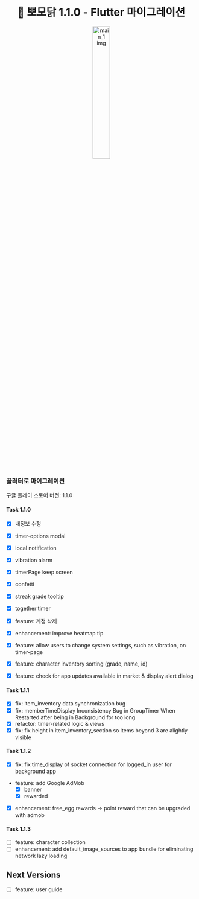 <h1 align= "center">🐥 뽀모닭 1.1.0 - Flutter 마이그레이션</h1>
<p align="center" width="100%">
<img src="https://d2quahb2ygxiv.cloudfront.net/6b6dc92b5b1ca2b81459a.png" alt="main_1 img" width="30%" />
</p>

### 플러터로 마이그레이션

구글 플레이 스토어 버전: 1.1.0

#### Task 1.1.0

- [x] 내정보 수정
- [x] timer-options modal
- [x] local notification
- [x] vibration alarm
- [x] timerPage keep screen
- [x] confetti
- [x] streak grade tooltip
- [x] together timer

- [x] feature: 계정 삭제
- [x] enhancement: improve heatmap tip
- [x] feature: allow users to change system settings, such as vibration, on timer-page
- [x] feature: character inventory sorting (grade, name, id)
- [x] feature: check for app updates available in market & display alert dialog

#### Task 1.1.1

- [x] fix: item_inventory data synchronization bug
- [x] fix: memberTimeDisplay Inconsistency Bug in GroupTimer When Restarted after being in Background for too long
- [x] refactor: timer-related logic & views
- [x] fix: fix height in item_inventory_section so items beyond 3 are alightly visible

#### Task 1.1.2

- [x] fix: fix time_display of socket connection for logged_in user for background app
- feature: add Google AdMob
  - [x] banner
  - [x] rewarded
- [x] enhancement: free_egg rewards -> point reward that can be upgraded with admob

#### Task 1.1.3

- [ ] feature: character collection
- [ ] enhancement: add default_image_sources to app bundle for eliminating network lazy loading

## Next Versions

- [ ] feature: user guide
